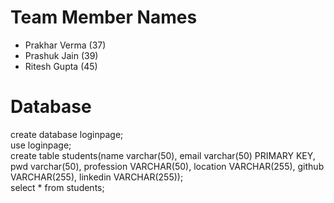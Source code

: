 # Team Member Names

- Prakhar Verma (37)
- Prashuk Jain (39)
- Ritesh Gupta (45)

# Database

create database loginpage; <br>
use loginpage; <br>
create table students(name varchar(50), email varchar(50) PRIMARY KEY, pwd varchar(50), profession VARCHAR(50), location VARCHAR(255), github VARCHAR(255), linkedin VARCHAR(255)); <br>
select * from students;
